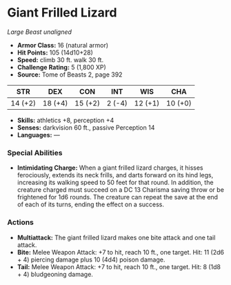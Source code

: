 # Giant Frilled Lizard

*Large* *Beast* *unaligned*

- **Armor Class:** 16 (natural armor)
- **Hit Points:** 105 (14d10+28)
- **Speed:** climb 30 ft. walk 30 ft.
- **Challenge Rating:** 5 (1,800 XP)
- **Source:** Tome of Beasts 2, page 392

| STR | DEX | CON | INT | WIS | CHA |
| --- | --- | --- | --- | --- | --- |
| 14 (+2) | 18 (+4) | 15 (+2) | 2 (-4) | 12 (+1) | 10 (+0) |

- **Skills:** athletics +8, perception +4
- **Senses:** darkvision 60 ft., passive Perception 14
- **Languages:** —

### Special Abilities

- **Intimidating Charge:** When a giant frilled lizard charges, it hisses ferociously, extends its neck frills, and darts forward on its hind legs, increasing its walking speed to 50 feet for that round. In addition, the creature charged must succeed on a DC 13 Charisma saving throw or be frightened for 1d6 rounds. The creature can repeat the save at the end of each of its turns, ending the effect on a success.

### Actions

- **Multiattack:** The giant frilled lizard makes one bite attack and one tail attack.
- **Bite:** Melee Weapon Attack: +7 to hit, reach 10 ft., one target. Hit: 11 (2d6 + 4) piercing damage plus 10 (4d4) poison damage.
- **Tail:** Melee Weapon Attack: +7 to hit, reach 10 ft., one target. Hit: 8 (1d8 + 4) bludgeoning damage.


